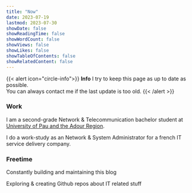 ```yaml
---
title: "Now"
date: 2023-07-19
lastmod: 2023-07-30
showDate: false
showReadingTime: false
showWordCount: false
showViews: false
showLikes: false
showTableOfContents: false
showRelatedContent: false
---
```


{{< alert icon="circle-info">}}
**Info** I try to keep this page as up to date as possible.  
You can always contact me if the last update is too old.
{{< /alert >}}

### Work

I am a second-grade Network & Telecommunication bachelor student at [University of Pau and the Adour Region](https://univ-pau.fr).

I do a work-study as an Network & System Administrator for a french IT service delivery company.

### Freetime

Constantly building and maintaining this blog

Exploring & creating Github repos about IT related stuff